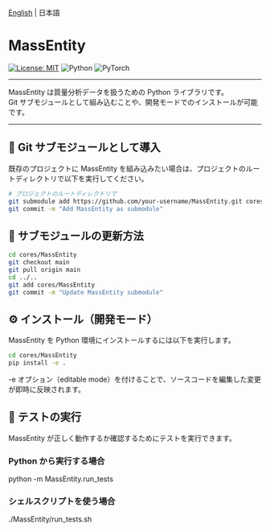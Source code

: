 [English](README.md) | 日本語

# MassEntity

[![License: MIT](https://img.shields.io/badge/License-MIT-red.svg)](LICENSE)
![Python](https://img.shields.io/badge/Python-3.10-blue)
![PyTorch](https://img.shields.io/badge/PyTorch-2.2.0-orange)

---

MassEntity は質量分析データを扱うための Python ライブラリです。  
Git サブモジュールとして組み込むことや、開発モードでのインストールが可能です。

---

## 🔗 Git サブモジュールとして導入

既存のプロジェクトに MassEntity を組み込みたい場合は、プロジェクトのルートディレクトリで以下を実行してください。

```bash
# プロジェクトのルートディレクトリで
git submodule add https://github.com/your-username/MassEntity.git cores/MassEntity
git commit -m "Add MassEntity as submodule"
```

## 🔄 サブモジュールの更新方法
```bash
cd cores/MassEntity
git checkout main
git pull origin main
cd ../..
git add cores/MassEntity
git commit -m "Update MassEntity submodule"
```

## ⚙️ インストール（開発モード）
MassEntity を Python 環境にインストールするには以下を実行します。
```bash
cd cores/MassEntity
pip install -e .
```
-e オプション（editable mode）を付けることで、ソースコードを編集した変更が即時に反映されます。


## 🧪 テストの実行
MassEntity が正しく動作するか確認するためにテストを実行できます。

### Python から実行する場合

python -m MassEntity.run_tests

### シェルスクリプトを使う場合

./MassEntity/run_tests.sh